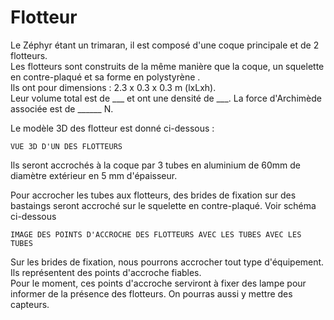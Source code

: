 # Flotteur

Le Zéphyr étant un trimaran, il est composé d'une coque principale et de 2 flotteurs.  
Les flotteurs sont construits de la même manière que la coque, un squelette en contre-plaqué et sa forme en polystyrène .  
Ils ont pour dimensions : 2.3 x 0.3 x 0.3 m (lxLxh).  
Leur volume total est de ___ et ont une densité de ___. La force d'Archimède associée est de ______ N.

Le modèle 3D des flotteur est donné ci-dessous :

```warning
VUE 3D D'UN DES FLOTTEURS
```

Ils seront accrochés à la coque par 3 tubes en aluminium de 60mm de diamètre extérieur en 5 mm d'épaisseur.

Pour accrocher les tubes aux flotteurs, des brides de fixation sur des bastaings seront accroché sur le squelette en contre-plaqué. Voir schéma ci-dessous

```warning
IMAGE DES POINTS D'ACCROCHE DES FLOTTEURS AVEC LES TUBES AVEC LES TUBES
```

Sur les brides de fixation, nous pourrons accrocher tout type d'équipement. Ils représentent des points d'accroche fiables.  
Pour le moment, ces points d'accroche serviront à fixer des lampe pour informer de la présence des flotteurs. On pourras aussi y mettre des capteurs.